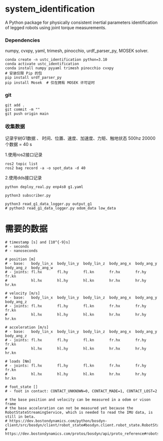 # system_identification
A Python package for physically consistent inertial parameters identification of legged robots using joint torque measurements.

### Dependencies
numpy, cvxpy, yaml, trimesh, pinocchio, urdf_parser_py, MOSEK solver.
```
conda create -n ustc_identification python=3.10
conda activate ustc_identification 
conda install numpy pyyaml trimesh pinocchio cvxpy
# 安装仅限 Pip 的包
pip install urdf_parser_py
pip install Mosek  # 仅在拥有 MOSEK 许可证时

```

### git 
```
git add .
git commit -m ""
git push origin main
```

### 收集数据
记录宇树G1数据 、 时间、位置、速度、加速度、力矩、触地状态 
500hz 20000个数据  = 40 s

1.使用ros2接口记录

```
ros2 topic list
ros2 bag record -a -o spot_data -d 40 
```

2.使用dds接口记录
```
python deploy_real.py enp4s0 g1.yaml

python3 subscriber.py

python3 read_g1_data_logger.py output_g1
# python3 read_g1_data_logger.py odom_data low_data
```

#  需要的数据
    # timestamp [s] and [10^{-9}s]
    # - seconds
    # - nanoseconds    

    # position [m]
    # - base:   body_lin_x	body_lin_y	body_lin_z	body_ang_x	body_ang_y	body_ang_z	body_ang_w
    # - joints: fl.hx       fl.hy	    fl.kn   	fr.hx	    fr.hy	    fr.kn   	
    #           hl.hx	    hl.hy	    hl.kn	    hr.hx	    hr.hy	    hr.kn

    # velocity [m/s]
    # - base:   body_lin_x	body_lin_y	body_lin_z	body_ang_x	body_ang_y	body_ang_z
    # - joints: fl.hx       fl.hy	    fl.kn   	fr.hx	    fr.hy	    fr.kn   	
    #           hl.hx	    hl.hy	    hl.kn	    hr.hx	    hr.hy	    hr.kn

    # acceleration [m/s]
    # - base:   body_lin_x	body_lin_y	body_lin_z	body_ang_x	body_ang_y	body_ang_z
    # - joints: fl.hx       fl.hy	    fl.kn   	fr.hx	    fr.hy	    fr.kn   	
    #           hl.hx	    hl.hy	    hl.kn	    hr.hx	    hr.hy	    hr.kn

    # loads [Nm]
    # - joints: fl.hx       fl.hy	    fl.kn   	fr.hx	    fr.hy	    fr.kn   	
    #           hl.hx	    hl.hy	    hl.kn	    hr.hx	    hr.hy	    hr.kn

    # foot_state []
    # - foot in contact: CONTACT_UNKNOWN=0, CONTACT_MADE=1, CONTACT_LOST=2

    # the base position and velocity can be measured in a odom or vison frame
    # the base acceleration can not be measured yet because the RobotStateStreamingService, which is needed to read the IMU data, is still in beta.
    # https://dev.bostondynamics.com/python/bosdyn-client/src/bosdyn/client/robot_state#bosdyn.client.robot_state.RobotStateStreamingClient.get_robot_state_stream
    # https://dev.bostondynamics.com/protos/bosdyn/api/proto_reference#robotstatestreamingservice
    